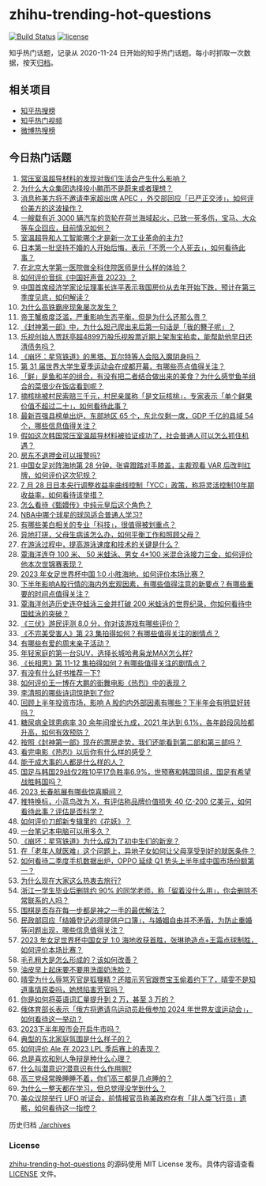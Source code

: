 # zhihu-trending-hot-questions

[![Build Status](https://github.com/justjavac/zhihu-trending-hot-questions/workflows/ci/badge.svg?branch=master)](https://github.com/justjavac/zhihu-trending-hot-questions/actions)
[![license](https://img.shields.io/github/license/justjavac/zhihu-trending-hot-questions)](https://github.com/justjavac/zhihu-trending-hot-questions/blob/master/LICENSE)

知乎热门话题，记录从 2020-11-24
日开始的知乎热门话题。每小时抓取一次数据，按天[归档](./archives)。

## 相关项目

- [知乎热搜榜](https://github.com/justjavac/zhihu-trending-top-search)
- [知乎热门视频](https://github.com/justjavac/zhihu-trending-hot-video)
- [微博热搜榜](https://github.com/justjavac/weibo-trending-hot-search)

## 今日热门话题

<!-- BEGIN -->
<!-- 最后更新时间 Sat Jul 29 2023 08:54:28 GMT+0800 (China Standard Time) -->

1. [常压室温超导材料的发现对我们生活会产生什么影响？](https://www.zhihu.com/question/614238747)
1. [为什么大众集团选择投小鹏而不是蔚来或者理想？](https://www.zhihu.com/question/614392253)
1. [消息称美方将不邀请李家超出席 APEC ，外交部回应「已严正交涉」，如何评价美方的这波操作？](https://www.zhihu.com/question/614509852)
1. [一艘载有近 3000 辆汽车的货轮在荷兰海域起火，已致一死多伤，宝马、大众等车企回应，目前情况如何？](https://www.zhihu.com/question/614410393)
1. [室温超导和人工智能哪个才是新一次工业革命的主力?](https://www.zhihu.com/question/614352067)
1. [日本第一批坚持不婚的人开始后悔，表示「不愿一个人死去」，如何看待此事？](https://www.zhihu.com/question/613852754)
1. [在北京大学第一医院做全科住院医师是什么样的体验？](https://www.zhihu.com/question/613859172)
1. [如何评价音综《中国好声音 2023》？](https://www.zhihu.com/question/614498894)
1. [中国首席经济学家论坛理事长连平表示我国房价从去年开始下跌，预计在第三季度见底，如何解读？](https://www.zhihu.com/question/614450064)
1. [为什么高铁霸座现象屡次发生？](https://www.zhihu.com/question/295289692)
1. [帝王蟹极度泛滥，严重影响生态平衡，但是为什么还那么贵？](https://www.zhihu.com/question/49207776)
1. [《封神第一部》中，为什么妲己爬出来后第一句话是「我的簪子呢」？](https://www.zhihu.com/question/614224898)
1. [乐视创始人贾跃亭超4899万股乐视股票近期上架淘宝拍卖，能帮助他早日还清债务吗？](https://www.zhihu.com/question/614398732)
1. [《崩坏：星穹铁道》的黑塔、瓦尔特等人会陷入魔阴身吗？](https://www.zhihu.com/question/613890192)
1. [第 31 届世界大学生夏季运动会在成都开幕，有哪些亮点值得关注？](https://www.zhihu.com/question/614217003)
1. [「鲜」是鱼和羊的组合，有没有把二者结合做出来的美食？为什么感觉鱼羊组合的菜很少在饭店看到呢？](https://www.zhihu.com/question/561510660)
1. [摘核桃被村民索赔三千元，村民亲属称「是文玩核桃」，专家表示「单个鲜果价值不超过二十」，如何看待此事？](https://www.zhihu.com/question/614255051)
1. [最新百强县榜单出炉，东部地区 65 个，东北仅剩一席，GDP 千亿的县域 54 个，哪些信息值得关注？](https://www.zhihu.com/question/614395539)
1. [假如这次韩国常压室温超导材料被验证成功了，社会普通人可以怎么抓住机遇？](https://www.zhihu.com/question/614232274)
1. [房东不退押金可以报警吗?](https://www.zhihu.com/question/392071822)
1. [中国女足对阵海地第 28 分钟，张睿蹬踏对手膝盖，主裁观看 VAR 后改判红牌，如何评价这次犯规？](https://www.zhihu.com/question/614490646)
1. [7 月 28 日日本央行调整收益率曲线控制「YCC」政策，称将灵活控制10年期收益率，如何看待该举措？](https://www.zhihu.com/question/614416032)
1. [怎么看待《甄嬛传》中纯元皇后这个角色？](https://www.zhihu.com/question/36220302)
1. [NBA中哪个球星的球风适合普通人学习?](https://www.zhihu.com/question/614060367)
1. [有哪些美白相关的专业「科技」，很值得被划重点？](https://www.zhihu.com/question/614466140)
1. [异地打拼，父母生病该怎么办，如何平衡工作和照顾父母？](https://www.zhihu.com/question/614409286)
1. [在游泳过程中，提高游泳速度和技术的关键是什么？](https://www.zhihu.com/question/609181074)
1. [覃海洋连夺 100 米、 50 米蛙泳、男女 4*100 米混合泳接力三金，如何评价他本次世锦赛表现？](https://www.zhihu.com/question/614134976)
1. [2023 年女足世界杯中国 1:0 小胜海地，如何评价本场比赛？](https://www.zhihu.com/question/614511463)
1. [下半年影响A股行情的海内外宏观因素，有哪些值得注意的新要点？有哪些重要的时间点值得关注？](https://www.zhihu.com/question/614343102)
1. [覃海洋创造历史连夺蛙泳三金并打破 200 米蛙泳的世界纪录，你如何看待中国蛙泳的突破？](https://www.zhihu.com/question/613735992)
1. [《三伏》游民评测 8.0 分，你对该游戏有哪些评价？](https://www.zhihu.com/question/614435639)
1. [《不完美受害人》第 23 集拍得如何？有哪些值得关注的剧情点？](https://www.zhihu.com/question/614487041)
1. [有哪些有爱的周末亲子活动？](https://www.zhihu.com/question/42193170)
1. [年轻家庭的第一台SUV，选择长城哈弗枭龙MAX怎么样?](https://www.zhihu.com/question/612717932)
1. [《长相思》第 11-12 集拍得如何？有哪些值得关注的剧情点？](https://www.zhihu.com/question/614464287)
1. [有没有什么好书推荐一下?](https://www.zhihu.com/question/611555680)
1. [如何评价王一博在大鹏的街舞电影《热烈》中的表现？](https://www.zhihu.com/question/613046028)
1. [李清照的哪些诗词惊艳到了你?](https://www.zhihu.com/question/613937160)
1. [回顾上半年投资市场，影响 A 股的内外部因素有哪些？下半年会有明显好转吗？](https://www.zhihu.com/question/614394648)
1. [糖尿病全球患病率 30 余年间增长九成，2021 年达到 6.1%，各年龄段风险都升高，如何有效预防？](https://www.zhihu.com/question/614444446)
1. [按照《封神第一部》现在的票房走势，我们还能看到第二部和第三部吗？](https://www.zhihu.com/question/614233231)
1. [看完电影《热烈》以后你有什么样的感受？](https://www.zhihu.com/question/614332307)
1. [能干成大事的人都是什么样的人？](https://www.zhihu.com/question/426658242)
1. [国足与韩国29战仅2胜10平17负胜率6.9%，世预赛和韩国同组，国足有希望战胜韩国吗？](https://www.zhihu.com/question/614285547)
1. [2023 长春航展有哪些惊喜瞬间？](https://www.zhihu.com/question/614142272)
1. [推特换标，小蓝鸟改为 X，有评估称品牌价值损失 40 亿-200 亿美元，如何看待此事？评估是否科学？](https://www.zhihu.com/question/614546037)
1. [如何评价刀郎新专辑里的《花妖》？](https://www.zhihu.com/question/613733942)
1. [一台笔记本电脑可以用多久？](https://www.zhihu.com/question/612395658)
1. [《崩坏：星穹铁道》为什么成为了初中生们的新宠？](https://www.zhihu.com/question/601969210)
1. [在「老年人就医难」这个问题上，异地子女如何让父母享受到好的就医条件？](https://www.zhihu.com/question/614337133)
1. [如何看待二季度手机数据出炉，OPPO 延续 Q1 势头上半年成中国市场份额第一？](https://www.zhihu.com/question/614288054)
1. [为什么现在大家这么热衷去旅行?](https://www.zhihu.com/question/613995213)
1. [浙江一学生毕业后删除约 90% 的同学老师，称「留着没什么用」，你会删除不常联系的人吗？](https://www.zhihu.com/question/608984327)
1. [围棋是否存在每一步都是神之一手的最优解法？](https://www.zhihu.com/question/606925918)
1. [民政部回应「结婚登记必须提供户口簿」，与婚姻自由并不矛盾，为防止重婚等问题出现，哪些信息值得关注？](https://www.zhihu.com/question/614396499)
1. [2023 年女足世界杯中国女足 1:0 海地收获首胜，张琳艳造点+王霜点球制胜，如何评价本场比赛？](https://www.zhihu.com/question/614412774)
1. [毛孔粗大是怎么形成的？该如何改善？](https://www.zhihu.com/question/613383778)
1. [油皮早上起床要不要用洗面奶洗脸？](https://www.zhihu.com/question/611339374)
1. [晴雯为什么辱骂芳官是狐狸精？还暗示芳官跟贾宝玉偷着约下了，晴雯不是知道事情原委吗，她想陷害芳官吗？](https://www.zhihu.com/question/610447135)
1. [你是如何将英语词汇量提升到 2 万，甚至 3 万的？](https://www.zhihu.com/question/26814125)
1. [俄体育部长表示「俄方将邀请乌运动员赴俄参加 2024 年世界友谊运动会」，如何看待这一举动？](https://www.zhihu.com/question/614358746)
1. [2023下半年股市会开启牛市吗？](https://www.zhihu.com/question/613063695)
1. [典型的东北家庭氛围是什么样子的？](https://www.zhihu.com/question/406324383)
1. [如何评价 Ale 在 2023 LPL 季后赛上的表现？](https://www.zhihu.com/question/613764910)
1. [总是喜欢和别人争辩是种什么心理？](https://www.zhihu.com/question/63563650)
1. [什么叫潜意识?潜意识有什么作用啊?](https://www.zhihu.com/question/393313788)
1. [高三党经常晚睡睡不着，你们高三都是几点睡的？](https://www.zhihu.com/question/613198812)
1. [为什么一整天都在学习，但总觉得没学到什么？](https://www.zhihu.com/question/383476481)
1. [美众议院举行 UFO 听证会，前情报官员称美政府存有「非人类飞行员」遗骸，如何看待这一指控？](https://www.zhihu.com/question/614236754)

<!-- END -->

历史归档 [./archives](./archives)

### License

[zhihu-trending-hot-questions](https://github.com/justjavac/zhihu-trending-hot-questions)
的源码使用 MIT License 发布。具体内容请查看 [LICENSE](./LICENSE) 文件。
